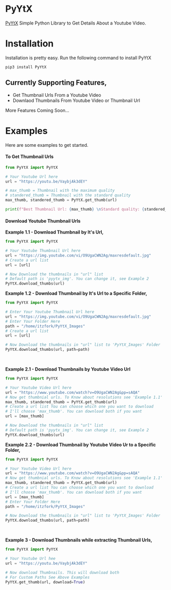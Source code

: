 # PyYtX
[PyYtX](https://pypi.org/project/PyYtX) Simple Python Library to Get Details About a Youtube Video.

# Installation
Installation is pretty easy. Run the following command to install PyYtX
```
pip3 install PyYtX
```

## Currently Supporting Features,
- Get Thumbnail Urls From a Youtube Video
- Downlaod Thumbnails From Youtube Video or Thumbnail Url

More Features Coming Soon...

# Examples
Here are some examples to get started.
#### To Get Thumbnail Urls
```python
from PyYtX import PyYtX

# Your Youtube Url here
url = "https://youtu.be/VaybjAk3dEY"

# max_thumb = Thumbnail with the maximum quality
# standered_thumb = Thumbnail with the standard quality
max_thumb, standered_thumb = PyYtX.get_thumb(url)

print(f"Best Thumbnail Url: {max_thumb} \nStandard quality: {standered_thumb}")
```
#### Download Youtube Thumbnail Urls
**Example 1.1 - Download Thumbnail by It's Url,**
```python
from PyYtX import PyYtX

# Your Youtube Thumbnail Url here
url = "https://img.youtube.com/vi/O9UgaCWN2Ag/maxresdefault.jpg"
# Create a url list
url = [url]

# Now Download the thumbnails in "url" list
# Default path is 'pyytx_img'. You can change it, see Example 2
PyYtX.download_thumbs(url)
```
**Example 1.2 - Download Thumbnail by It's Url to a Specific Folder,**
```python
from PyYtX import PyYtX

# Enter Your Youtube Thumbnail Url here
url = "https://img.youtube.com/vi/O9UgaCWN2Ag/maxresdefault.jpg"
# Enter Your Folder Here
path = "/home/itzfork/PyYtX_Images"
# Create a url list
url = [url]

# Now Download the thumbnails in "url" list to 'PyYtX_Images' Folder
PyYtX.download_thumbs(url, path=path)
```

</br>

**Example 2.1 - Download Thumbnails by Youtube Video Url**
```python
from PyYtX import PyYtX

# Your Youtube Video Url here
url = "https://www.youtube.com/watch?v=O9UgaCWN2Ag&pp=sAQA"
# Now get thumbnial urls. To Know about resolutions see 'Example 1.1'
max_thumb, standered_thumb = PyYtX.get_thumb(url)
# Create a url list You can choose which one you want to download
# I'll choose 'max_thumb'. You can download both if you want
url = [max_thumb]

# Now Download the thumbnails in "url" list
# Default path is 'pyytx_img'. You can change it, see Example 2
PyYtX.download_thumbs(url)
```
**Example 2.2 - Download Thumbnail by Youtube Video Ur to a Specific Folder,**
```python
from PyYtX import PyYtX

# Your Youtube Video Url here
url = "https://www.youtube.com/watch?v=O9UgaCWN2Ag&pp=sAQA"
# Now get thumbnial urls. To Know about resolutions see 'Example 1.1'
max_thumb, standered_thumb = PyYtX.get_thumb(url)
# Create a url list You can choose which one you want to download
# I'll choose 'max_thumb'. You can download both if you want
url = [max_thumb]
# Enter Your Folder Here
path = "/home/itzfork/PyYtX_Images"

# Now Download the thumbnails in "url" list to 'PyYtX_Images' Folder
PyYtX.download_thumbs(url, path=path)
```

</br>

**Example 3 - Download Thumbnails while extracting Thumbnail Urls,**
```python
from PyYtX import PyYtX

# Your Youtube Url hee
url = "https://youtu.be/VaybjAk3dEY"

# Now download Thumbnails. This will download both
# For Custom Paths See Above Examples
PyYtX.get_thumb(url, download=True)
```
